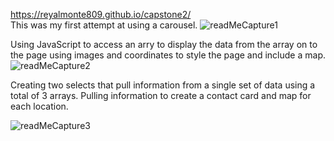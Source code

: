 
https://reyalmonte809.github.io/capstone2/<br>
This was my first attempt at using a carousel.
![readMeCapture1](https://github.com/Reyalmonte809/capstone2/assets/166435045/568d107b-6ab7-452c-8ef9-46d862295f88)




Using JavaScript to access an arry to display the data from the array on to the page using images and coordinates to style the page and include a map.
![readMeCapture2](https://github.com/Reyalmonte809/capstone2/assets/166435045/9eedbd53-740f-4494-8d47-e81d4d296f5d)










Creating two selects that pull information from a single set of data using a total of 3 arrays. Pulling information to create a contact card and map for each location.

![readMeCapture3](https://github.com/Reyalmonte809/capstone2/assets/166435045/ba967361-3dd1-4395-855f-19f239a28b71)
